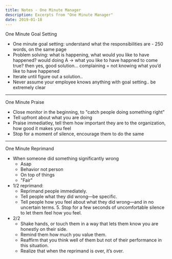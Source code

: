 ```yaml
---
title: Notes - One Minute Manager
description: Excerpts from "One Minute Manager"
date: 2019-01-18
---
```


One Minute Goal Setting

- One minute goal setting: understand what the responsibilities are - 250 words, on the same page
- Problem solving: what is happening, what would you like to have happened? would doing A -> what you like to have happned to come true? then yes, good solution… complaining = not knowing what you’d like to have happened
- Iterate until figure out a solution..
- Never assume your employee knows anything with goal setting.. be extremely clear

* * *

One Minute Praise

- Close monitor in the beginning, to "catch people doing something right"
- Tell upfront about what you are doing
- Praise immediatley, tell them how important they are to the organization, how good it makes you feel
- Stop for a moment of silence, encourage them to do the same

* * *

One Minute Reprimand

- When someone did something significantly wrong
    - Asap
    - Behavior not person
    - On top of things
    - "Fair"
- 1/2 reprimand:
    - Reprimand people immediately.
    - Tell people what they did wrong—be specific.
    - Tell people how you feel about what they did wrong—and in no uncertain terms. 5. Stop for a few seconds of uncomfortable silence to let them feel how you feel.
- 2/2
    - Shake hands, or touch them in a way that lets them know you are honestly on their side.
    - Remind them how much you value them.
    - Reaffirm that you think well of them but not of their performance in this situation.
    - Realize that when the reprimand is over, it’s over.